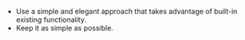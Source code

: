 - Use a simple and elegant approach that takes advantage of built-in existing functionality.
- Keep it as simple as possible.
